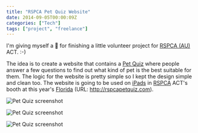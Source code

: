 ```yaml
---
title: "RSPCA Pet Quiz Website"
date: 2014-09-05T00:00:09Z
categories: ["Tech"]
tags: ["project", "freelance"]
---
```


I'm giving myself a 🌟 for finishing a little volunteer project for [RSPCA (AU)](http://www.rspca.org.au/ "RSPCA Au") ACT. :-)

The idea is to create a website that contains a [Pet Quiz](http://rspcapetquiz.com "RSPCA pet quiz") where people answer a few questions to find out what kind of pet is the best suitable for them. The logic for the website is pretty simple so I kept the design simple and clean too. The website is going to be used on [iPads](https://www.apple.com/au/ipad/) in [RSPCA](http://www.rspca.org.au/) ACT's booth at this year's [Florida](http://www.floriadeaustralia.com/) (URL: http://rspcapetquiz.com).

![Pet Quiz screenshot](https://lh3.googleusercontent.com/pw/AL9nZEVlrRyxDgGGIJbIUZlPf98jBD6bfHH7LyOCHLCvhWzUyW_7_P-2_tokbzbvkM983gsU7lxmy_UpXJZ2Gp8EQ3GBKLYVs_3LTXQ6Q3Ph7tVsR7VEi6SlptWyXU1dYd2pB1TA5LHMr5aUzACocezRSQge=w608-h850-no?authuser=0)

![Pet Quiz screenshot](https://lh3.googleusercontent.com/pw/AL9nZEVaaG3EVFZLMz44eihjK5nsdxwg7jWcpcEcEpwoYQzu0HyUdZgtaP23Xc_PN-xXUszDCWIah9GrrQhVb68UbVhcFrIW4vRlYoto-qCld_AHgg9mzhm96p8s4FemuSpD2rpDSglhtebVvIdgAeeMJIyn=w608-h850-no?authuser=0)

![Pet Quiz screenshot](https://lh3.googleusercontent.com/pw/AL9nZEWE0bbi6ehHcMUkKAaDKypNavezWFPUxuTxro3o2QZ8Ergjfs-2JTJUthHToMcdK5xtq4bjq2lT0fvZDDVb2hB0XSgOkqwJZUfhvQLzkHudJRXJ-0BtdSUQnrr0LgS5vGl_hnYcDlQZG_KCHZULF_Rx=w620-h432-no?authuser=0)
